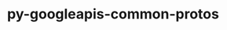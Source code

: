 ---
title: "py-googleapis-common-protos"
layout: cache
categories: [package, develop-2024-08-04]
meta: {"versions": ["1.63.0"], "compilers": ["gcc@=11.4.0"], "oss": ["ubuntu22.04"], "platforms": ["linux"], "targets": ["x86_64_v3"], "stacks": ["ml-linux-x86_64-cpu", "ml-linux-x86_64-cuda", "ml-linux-x86_64-rocm", "root"], "num_specs": 1, "num_specs_by_stack": {"ml-linux-x86_64-cuda": 1, "ml-linux-x86_64-rocm": 1, "ml-linux-x86_64-cpu": 1, "root": 1}}
spec_details: [{"hash": "5igbwm4yxfzmttmj5muh7vjxsv7uchb7", "compiler": "gcc@=11.4.0", "versions": ["1.63.0"], "os": "ubuntu22.04", "platform": "linux", "target": "x86_64_v3", "variants": ["build_system=python_pip", "~grpc"], "stacks": ["ml-linux-x86_64-cuda", "ml-linux-x86_64-rocm", "ml-linux-x86_64-cpu", "root"], "size": "-", "tarball": "https://binaries.spack.io/releases/develop-2024-08-04/build_cache/linux-ubuntu22.04-x86_64_v3/gcc-11.4.0/py-googleapis-common-protos-1.63.0/linux-ubuntu22.04-x86_64_v3-gcc-11.4.0-py-googleapis-common-protos-1.63.0-5igbwm4yxfzmttmj5muh7vjxsv7uchb7.spack"}]
---